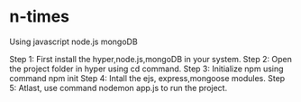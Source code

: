 # n-times
Using javascript node.js mongoDB

Step 1: First install the hyper,node.js,mongoDB in your system.
Step 2: Open the project folder in hyper using cd command.
Step 3: Initialize npm using command npm init 
Step 4: Intall the ejs, express,mongoose modules.
Step 5: Atlast, use command nodemon app.js to run the project.
